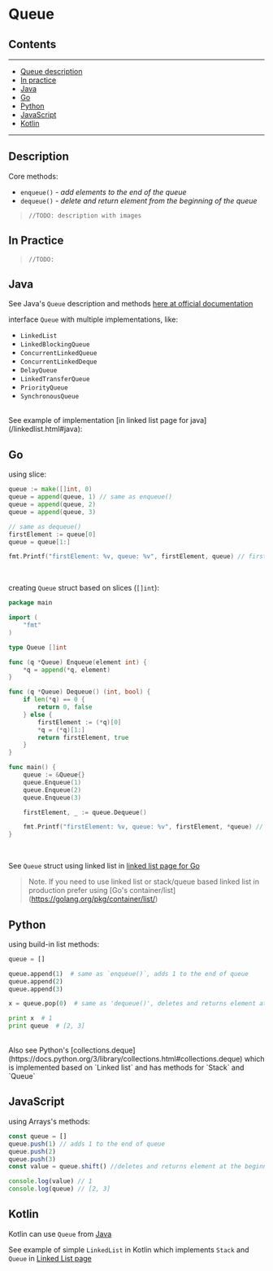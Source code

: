 # Queue

## Contents
---

- [Queue description](#description)
- [In practice](#practice)
- [Java](#java)
- [Go](#go)
- [Python](#python)
- [JavaScript](#javascript)
- [Kotlin](#kotlin)

---

<div id="description"/>

## Description
Core methods:

- `enqueue()` - _add elements to the end of the queue_ 
- `dequeue()` - _delete and return element from the beginning of the queue_

> ``//TODO: description with images``


<div id="practice"/>

## In Practice 
> ``//TODO: ``



<div id="java"/>

## Java
See Java's `Queue` description and methods [here at official documentation](https://docs.oracle.com/javase/8/docs/api/java/util/Queue.html)

interface `Queue` with multiple implementations, like: 

- `LinkedList` 
- `LinkedBlockingQueue`
- `ConcurrentLinkedQueue`
- `ConcurrentLinkedDeque`
- `DelayQueue`
- `LinkedTransferQueue`
- `PriorityQueue`
- `SynchronousQueue`

<br/>
See example of implementation [in linked list page for java](/linkedlist.html#java):



<div id="go"/>

## Go
using slice:
```go
queue := make([]int, 0)
queue = append(queue, 1) // same as enqueue()
queue = append(queue, 2)
queue = append(queue, 3)

// same as dequeue()
firstElement := queue[0]
queue = queue[1:]

fmt.Printf("firstElement: %v, queue: %v", firstElement, queue) // firstElement: 1, queue: [2 3]
```
<br/>

creating `Queue` struct based on slices (`[]int`):
```go
package main

import (
	"fmt"
)

type Queue []int

func (q *Queue) Enqueue(element int) {
	*q = append(*q, element)
}

func (q *Queue) Dequeue() (int, bool) {
	if len(*q) == 0 {
		return 0, false
	} else {
		firstElement := (*q)[0]
		*q = (*q)[1:]
		return firstElement, true
	}
}

func main() {
	queue := &Queue{}
	queue.Enqueue(1)
	queue.Enqueue(2)
	queue.Enqueue(3)

	firstElement, _ := queue.Dequeue()

	fmt.Printf("firstElement: %v, queue: %v", firstElement, *queue) // firstElement: 1, queue: [2 3]
}
```

<br/>

See `Queue` struct using linked list in [linked list page for Go](/linkedlist.html#go)

> Note. If you need to use linked list or stack/queue based linked list in production prefer using [Go's container/list] (https://golang.org/pkg/container/list/)


<div id="python"/>

## Python

using build-in list methods:
```python
queue = []

queue.append(1)  # same as `enqueue()`, adds 1 to the end of queue
queue.append(2)
queue.append(3)

x = queue.pop(0)  # same as 'dequeue()', deletes and returns element at the beginning of queue

print x  # 1
print queue  # [2, 3]
```

<br/>
Also see Python's [collections.deque](https://docs.python.org/3/library/collections.html#collections.deque) which is implemented based on `Linked list` and has methods for `Stack` and `Queue`

<div id="javascript"/>

## JavaScript
using Arrays's methods:
```javascript
const queue = []
queue.push(1) // adds 1 to the end of queue
queue.push(2)
queue.push(3)
const value = queue.shift() //deletes and returns element at the beginning of queue

console.log(value) // 1
console.log(queue) // [2, 3]
```

<div id="kotlin"/>

## Kotlin
Kotlin can use `Queue` from [Java](#java)

See example of simple `LinkedList` in Kotlin which implements `Stack` and `Queue` in [Linked List page](/linkedlist.html#kotlin)